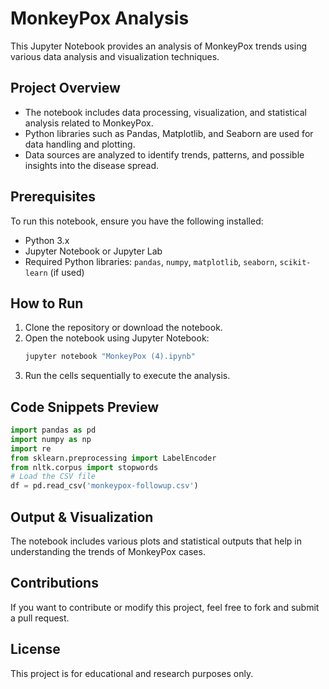 # MonkeyPox Analysis

This Jupyter Notebook provides an analysis of MonkeyPox trends using various data analysis and visualization techniques. 

## Project Overview

- The notebook includes data processing, visualization, and statistical analysis related to MonkeyPox.
- Python libraries such as Pandas, Matplotlib, and Seaborn are used for data handling and plotting.
- Data sources are analyzed to identify trends, patterns, and possible insights into the disease spread.

## Prerequisites

To run this notebook, ensure you have the following installed:

- Python 3.x
- Jupyter Notebook or Jupyter Lab
- Required Python libraries: `pandas`, `numpy`, `matplotlib`, `seaborn`, `scikit-learn` (if used)

## How to Run

1. Clone the repository or download the notebook.
2. Open the notebook using Jupyter Notebook:
   ```bash
   jupyter notebook "MonkeyPox (4).ipynb"
   ```
3. Run the cells sequentially to execute the analysis.

## Code Snippets Preview

```python
import pandas as pd
import numpy as np
import re
from sklearn.preprocessing import LabelEncoder
from nltk.corpus import stopwords
# Load the CSV file
df = pd.read_csv('monkeypox-followup.csv')
```

## Output & Visualization

The notebook includes various plots and statistical outputs that help in understanding the trends of MonkeyPox cases. 

## Contributions

If you want to contribute or modify this project, feel free to fork and submit a pull request.

## License

This project is for educational and research purposes only.
